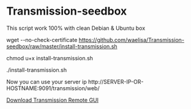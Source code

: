 # Transmission-seedbox
This script work 100% with clean Debian & Ubuntu box

wget --no-check-certificate https://github.com/waelisa/Transmission-seedbox/raw/master/install-transmission.sh

chmod u+x install-transmission.sh

./install-transmission.sh

Now you can use your server ip http://SERVER-IP-OR-HOSTNAME:9091/transmission/web/

<a href="https://sourceforge.net/projects/transgui/">Download Transmission Remote GUI</a>

